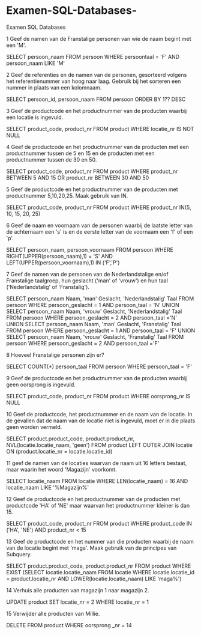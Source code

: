 # Examen-SQL-Databases-
Examen SQL Databases 


1 Geef de namen van de Franstalige personen van wie de naam begint met een 'M'.

SELECT persoon_naam 
FROM persoon
WHERE persoontaal = 'F'
AND persoon_naam LIKE 'M'


2 Geef de referenties en de namen van de personen, gesorteerd volgens het referentienummer van hoog naar laag. Gebruik bij het sorteren een nummer in plaats van een kolomnaam.

SELECT persoon_id, persoon_naam
FROM persoon
ORDER BY  1?? DESC


3 Geef de productcode en het productnummer van de producten waarbij een locatie is ingevuld.

SELECT product_code, product_nr
FROM product
WHERE locatie_nr IS NOT NULL


4 Geef de productcode en het productnummer van de producten met een productnummer tussen de 5 en 15 en de producten met een productnummer tussen de 30 en 50.

SELECT product_code, product_nr
FROM product
WHERE product_nr BETWEEN 5 AND 15
OR product_nr BETWEEN 30 AND 50


5 Geef de productcode en het productnummer van de producten met productnummer 5,10,20,25. Maak gebruik van IN.

SELECT product_code, product_nr
FROM product
WHERE product_nr IN(5, 10, 15, 20, 25)


6 Geef de naam en voornaam van de personen waarbij de laatste letter van de achternaam een 's' is en de eerste letter van de voornaam een 'f' of een 'p'.

SELECT persoon_naam, persoon_voornaam
FROM persoon
WHERE RIGHT(UPPER(persoon_naam),1) = 'S'
AND LEFT(UPPER(persoon_voornaam),1) IN ('F','P')


7 Geef de namen van de personen van de Nederlandstalige en/of Franstalige taalgroep, hun geslacht ('man' of 'vrouw') en hun taal ('Nederlandstalig' of 'Franstalig').

SELECT persoon_naam Naam, 'man' Geslacht, 'Nederlandstalig' Taal
FROM persoon
WHERE persoon_geslacht = 1
AND persoon_taal = 'N'
UNION
SELECT persoon_naam Naam, 'vrouw' Geslacht, 'Nederlandstalig' Taal
FROM persoon
WHERE persoon_geslacht = 2
AND persoon_taal ='N'
UNION
SELECT persoon_naam Naam, 'man' Geslacht, 'Franstalig' Taal
FROM persoon
WHERE persoon_geslacht = 1
AND persoon_taal = 'F'
UNION
SELECT persoon_naam Naam, 'vrouw' Geslacht, 'Franstalig' Taal
FROM persoon
WHERE persoon_geslacht = 2
AND persoon_taal ='F'

8 Hoeveel Franstalige personen zijn er?

SELECT COUNT(*) persoon_taal
FROM persoon
WHERE persoon_taal = 'F'


9 Geef de productcode en het productnummer van de producten waarbij geen oorsprong is ingevuld.

SELECT product_code, product_nr
FROM product
WHERE oorsprong_nr IS NULL


10 Geef de productcode, het productnummer en de naam van de locatie. In de gevallen dat de naam van de locatie niet is ingevuld, moet er in die plaats geen worden vermeld.

SELECT product.product_code, product.product_nr, NVL(locatie.locatie_naam, 'geen')
FROM product LEFT OUTER JOIN locatie
ON (product.locatie_nr = locatie.locatie_id)


11 geef de namen van de locaties waarvan de naam uit 16 letters bestaat, maar waarin het woord 'Magazijn' voorkomt.

SELECT locatie_naam
FROM locatie
WHERE LEN(locatie_naam) = 16
AND locatie_naam LIKE '%Magazijn%'


12 Geef de productcode en het productnummer van de producten met productcode 'HA' of 'NE' maar waarvan het productnummer kleiner is dan 15.

SELECT product_code, product_nr
FROM product
WHERE product_code IN ('HA', 'NE')
AND product_nr < 15

    
13 Geef de productcode en het nummer van die producten waarbij de naam van de locatie begint met 'maga'. Maak gebruik van de principes van Subquery.

SELECT product.product_code, product.product_nr
FROM product
WHERE EXIST 	(SELECT locatie.locatie_naam
		FROM locatie 
		WHERE locatie.locatie_id = product.locatie_nr
		AND LOWER(locatie.locatie_naam) LIKE 'maga%')


14 Verhuis alle producten van magazijn 1 naar magazijn 2.

UPDATE product
SET locatie_nr = 2
WHERE locatie_nr = 1


15 Verwijder alle producten van Millie.

DELETE FROM product 
WHERE oorsprong _nr = 14

